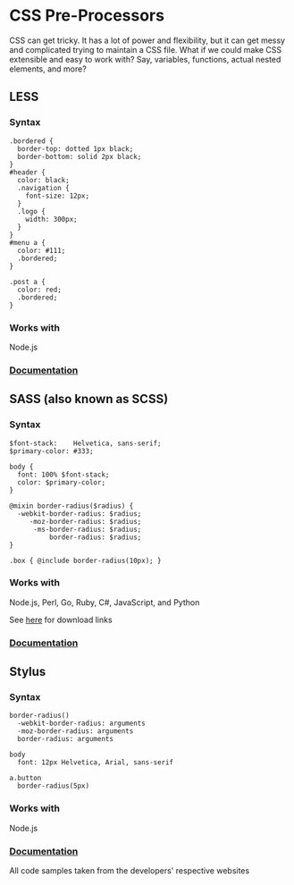 # CSS Pre-Processors
CSS can get tricky. It has a lot of power and flexibility, but it can get
messy and complicated trying to maintain a CSS file. What if we could make
CSS extensible and easy to work with? Say, variables, functions, actual
nested elements, and more?

## LESS
### Syntax
```
.bordered {
  border-top: dotted 1px black;
  border-bottom: solid 2px black;
}
#header {
  color: black;
  .navigation {
    font-size: 12px;
  }
  .logo {
    width: 300px;
  }
}
#menu a {
  color: #111;
  .bordered;
}

.post a {
  color: red;
  .bordered;
}
```

### Works with
Node.js

### [Documentation](http://lesscss.org/features/)

## SASS (also known as SCSS)
### Syntax
```
$font-stack:    Helvetica, sans-serif;
$primary-color: #333;

body {
  font: 100% $font-stack;
  color: $primary-color;
}

@mixin border-radius($radius) {
  -webkit-border-radius: $radius;
     -moz-border-radius: $radius;
      -ms-border-radius: $radius;
          border-radius: $radius;
}

.box { @include border-radius(10px); }
```

### Works with
Node.js, Perl, Go, Ruby, C#, JavaScript, and Python

See [here](https://github.com/sass/libsass#excerpt-of-sanctioned-implementations)
for download links

### [Documentation](http://sass-lang.com/guide)

## Stylus
### Syntax
```
border-radius()
  -webkit-border-radius: arguments
  -moz-border-radius: arguments
  border-radius: arguments

body
  font: 12px Helvetica, Arial, sans-serif

a.button
  border-radius(5px)
 ```

### Works with
Node.js

### [Documentation](http://stylus-lang.com/)

All code samples taken from the developers' respective websites